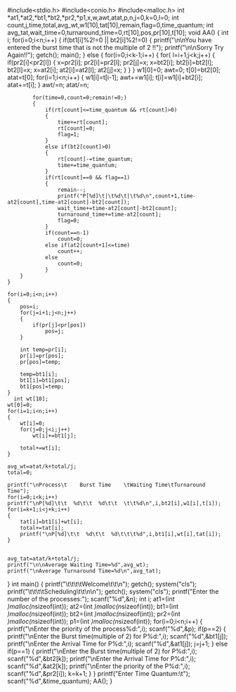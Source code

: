 #include<stdio.h>
#include<conio.h>
#include<malloc.h>
int *at1,*at2,*bt1,*bt2,*pr2,*p1,x,w,awt,atat,p,n,j=0,k=0,l=0;
int count,j,time,total,avg_wt,w1[10],tat[10],remain,flag=0,time_quantum; 
int avg_tat,wait_time=0,turnaround_time=0,rt[10],pos,pr[10],t[10];
void AA()
{
int i;
	for(i=0;i<n;i++)
	{
		if(bt1[i]%2!=0 || bt2[i]%2!=0)
	    {
		    printf("\n\nYou have entered the burst time that is not the multiple of 2 !!");
		    printf("\n\nSorry Try Again!!");
		    getch();
		    main();
	    }
	    else
	    {
	        for(i=0;i<k-1;i++)
            {
                for( l=i+1;j<k;j++)
                {
                    if(pr2[i]<pr2[l])
                    {
                        x=pr2[i];
                        pr2[i]=pr2[l];
                        pr2[j]=x;
                        x=bt2[i];
                        bt2[i]=bt2[l];
                        bt2[l]=x;
                        x=at2[i];
                        at2[i]=at2[l];
                        at2[j]=x;
                    }
                }
           }
            w1[0]=0;
            awt=0;
            t[0]=bt2[0];
            atat=t[0];
            for(i=1;i<n;i++)
            {
                w1[i]=t[i-1];
                awt+=w1[i];
                t[i]=w1[i]+bt2[i];
                atat+=t[i];
            }
            awt/=n;
            atat/=n;
	        
	        
            for(time=0,count=0;remain!=0;) 
            { 
                if(rt[count]<=time_quantum && rt[count]>0) 
                { 
                    time+=rt[count]; 
                    rt[count]=0; 
                    flag=1; 
                } 
                else if(bt2[count]>0) 
                { 
                    rt[count]-=time_quantum; 
                    time+=time_quantum; 
                } 
                if(rt[count]==0 && flag==1) 
                { 
                    remain--; 
                    printf("P[%d]\t|\t%d\t|\t%d\n",count+1,time-at2[count],time-at2[count]-bt2[count]); 
                    wait_time+=time-at2[count]-bt2[count]; 
                    turnaround_time+=time-at2[count]; 
                    flag=0; 
                } 
                if(count==n-1) 
                    count=0; 
                else if(at2[count+1]<=time) 
                    count++; 
                else 
                    count=0; 
                } 
		}
    }	
    
    for(i=0;i<n;i++)
    {
        pos=i;
        for(j=i+1;j<n;j++)
        {
            if(pr[j]<pr[pos])
                pos=j;
        }
 
        int temp=pr[i];
        pr[i]=pr[pos];
        pr[pos]=temp;
 
        temp=bt1[i];
        bt1[i]=bt1[pos];
        bt1[pos]=temp;
    }
      int wt[10];
    wt[0]=0;
    for(i=1;i<n;i++)
    {
        wt[i]=0;
        for(j=0;j<i;j++)
            wt[i]+=bt1[j];
 
        total+=wt[i];
    }
 
    avg_wt=atat/k+total/j;      
    total=0;
 
    printf("\nProcess\t    Burst Time    \tWaiting Time\tTurnaround Time");
    for(i=0;i<k;i++)
    printf("\nP[%d]\t\t  %d\t\t  %d\t\t  \t\t%d\n",i,bt2[i],w1[i],t[i]);
    for(i=k+1;i<j+k;i++)
    {
        tat[i]=bt1[i]+wt[i];  
        total+=tat[i];
        printf("\nP[%d]\t\t  %d\t\t  %d\t\t\t%d",i,bt1[i],wt[i],tat[i]);
    }
   
 
    avg_tat=atat/k+total/j;    
    printf("\n\nAverage Waiting Time=%d",avg_wt);
    printf("\nAverage Turnaround Time=%d\n",avg_tat);
}
int main()
{
	printf("\t\t\t\tWelcome\t\t\n");
	getch();
	system("cls");
	printf("\t\t\t\tScheduling\t\t\n\n");
	getch();
	system("cls");
	printf("Enter the number of the processes:");
	scanf("%d",&n);
	int i;
	at1=(int *)malloc(n*sizeof(int));
	at2=(int *)malloc(n*sizeof(int));
	bt1=(int *)malloc(n*sizeof(int));
	bt2=(int *)malloc(n*sizeof(int));
	pr2=(int *)malloc(n*sizeof(int));
	p1=(int *)malloc(n*sizeof(int));
	for(i=0;i<n;i++)
	{
		printf("\nEnter the priority of the process%d:",i);
	    scanf("%d",&p);
	    if(p==2)
	    {
		    printf("\nEnter the Burst time(multiple of 2) for P%d:",i);
		    scanf("%d",&bt1[j]);
		    printf("\nEnter the Arrival Time for P%d:",i);
		    scanf("%d",&at1[j]);
		    j=j+1;
	    }
	    else if(p==1)
	    {
	    	printf("\nEnter the Burst time(multiple of 2) for P%d:",i);
		    scanf("%d",&bt2[k]);
		    printf("\nEnter the Arrival Time for P%d:",i);
		    scanf("%d",&at2[k]);
		    printf("\nEnter the priority of the P%d:",i);
		    scanf("%d",&pr2[i]);
		    k=k+1;
		}
	}
			printf("Enter Time Quantum:\t"); 
        scanf("%d",&time_quantum);
     	AA();
}
